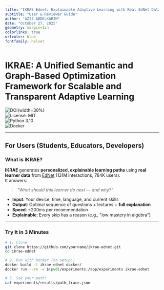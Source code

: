 ```yaml
---
title: "IKRAE Ednet: Explainable Adaptive Learning with Real EdNet Data"
subtitle: "User & Reviewer Guide"
author: "AZIZ ABDELKARIM"
date: "October 27, 2025"
geometry: margin=1in
colorlinks: true
urlcolor: blue
fontfamily: helvet
---
```


# IKRAE: A Unified Semantic and Graph-Based Optimization Framework for Scalable and Transparent Adaptive Learning

![DOI](https://zenodo.org/badge/DOI/10.5281/zenodo.12345678.svg){width=30%}  
![License: MIT](https://img.shields.io/badge/License-MIT-yellow.svg)  
![Python 3.10](https://img.shields.io/badge/python-3.10-blue.svg)  
![Docker](https://img.shields.io/badge/docker-%230db7ed.svg?style=flat&logo=docker&logoColor=white)

---

## For Users (Students, Educators, Developers)

### What is IKRAE?

**IKRAE** generates **personalized, explainable learning paths** using **real learner data** from [EdNet](https://github.com/riiid/ednet) (131M interactions, 784K users).  
It answers:  
> *"What should this learner do next — and why?"*

- **Input**: Your device, time, language, and current skills  
- **Output**: Optimal sequence of questions + lectures + **full explanation**  
- **Speed**: <200ms per recommendation  
- **Explainable**: Every skip has a reason (e.g., "low mastery in algebra")

---

### Try It in 3 Minutes

```bash
# 1. Clone
git clone https://github.com/yourname/ikrae-ednet.git
cd ikrae-ednet

# 2. Run with Docker (no setup!)
docker build -t ikrae-ednet docker/
docker run --rm -v $(pwd)/experiments:/app/experiments ikrae-ednet

# 3. See your path!
cat experiments/results/path_trace.json
